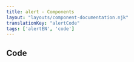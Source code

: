 ```yaml
---
title: alert - Components
layout: "layouts/component-documentation.njk"
translationKey: "alertCode"
tags: ['alertEN', 'code']
---
```


## Code